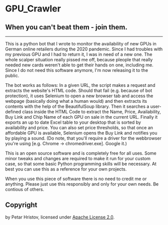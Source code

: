 # GPU_Crawler

## When you can't beat them - join them.
-------------------------------------------

This is a python bot that I wrote to monitor the availability of new GPUs in German online retailers during the 2020 pandemic. Since I had troubles with my previous GPU and I had to return it, I was in need of a new one. The whole scalper situation really pissed me off, because pleople that really needed new cards weren't able to get their hands on one, including me. Since I do not need this software anymore, I'm now releasing it to the public. 

The bot works as follows:
In a given URL, the script makes a request and extracts the website's HTML code. Should that fail (e.g. because of bot protection), it uses Selenium to open a new browser tab and access the webpage (basically doing what a human would) and then extracts its contents with the help of the BeautifulSoup library. Then it searches a user-defined class inside the HTML Code to extract the Name, Price, Availability, Buy Link and Chip Name of each GPU on sale in the current URL. Finally it exports an up to date Excel table to your desktop that is sorted by availability and price. You can also set price thresholds, so that once an affordable GPU is available, Selenium opens the Buy Link and notifies you by playing a sound.
(Do note, that you'll require a driver for the webbrowser you're using [e.g. Chrome -> chromedriver.exe]. Google it.)

This is an open source software and is completely free for all uses. Some minor tweaks and changes are required to make it run for your custom case, so that some basic Python programming skills will be necessary. At best you can use this as a reference for your own projects.

When you use this piece of software there is no need to credit me or anything. Please just use this responsibly and only for your own needs. Be contious of others.


## Copyright
by Petar Hristov, licensed under [Apache License 2.0](https://opensource.org/licenses/Apache-2.0).

